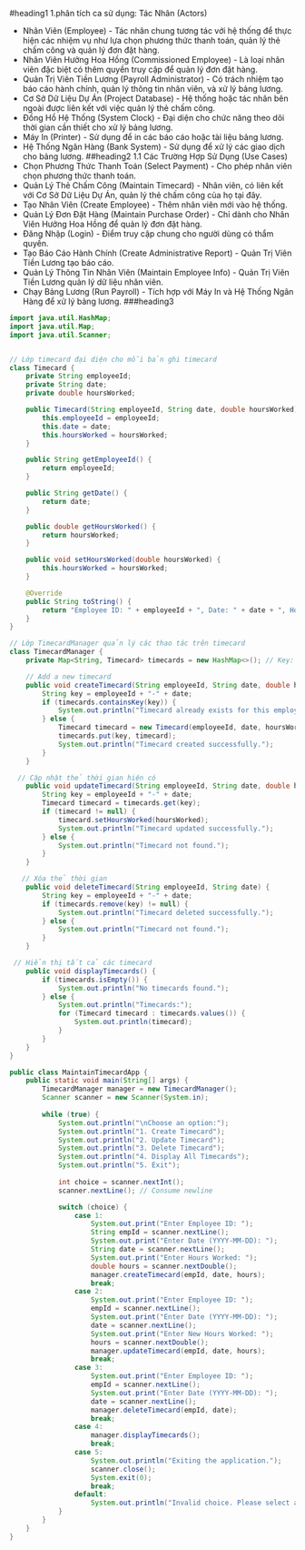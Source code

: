 #heading1
1.phân tích ca sử dụng:
Tác Nhân (Actors)
- Nhân Viên (Employee) - Tác nhân chung tương tác với hệ thống để thực hiện các nhiệm vụ như lựa chọn phương thức thanh toán, quản lý thẻ chấm công và quản lý đơn đặt hàng.
- Nhân Viên Hưởng Hoa Hồng (Commissioned Employee) - Là loại nhân viên đặc biệt có thêm quyền truy cập để quản lý đơn đặt hàng.
- Quản Trị Viên Tiền Lương (Payroll Administrator) - Có trách nhiệm tạo báo cáo hành chính, quản lý thông tin nhân viên, và xử lý bảng lương.
- Cơ Sở Dữ Liệu Dự Án (Project Database) - Hệ thống hoặc tác nhân bên ngoài được liên kết với việc quản lý thẻ chấm công.
- Đồng Hồ Hệ Thống (System Clock) - Đại diện cho chức năng theo dõi thời gian cần thiết cho xử lý bảng lương.
- Máy In (Printer) - Sử dụng để in các báo cáo hoặc tài liệu bảng lương.
- Hệ Thống Ngân Hàng (Bank System) - Sử dụng để xử lý các giao dịch cho bảng lương.
##heading2
1.1 Các Trường Hợp Sử Dụng (Use Cases)
- Chọn Phương Thức Thanh Toán (Select Payment) - Cho phép nhân viên chọn phương thức thanh toán.
- Quản Lý Thẻ Chấm Công (Maintain Timecard) - Nhân viên, có liên kết với Cơ Sở Dữ Liệu Dự Án, quản lý thẻ chấm công của họ tại đây.
- Tạo Nhân Viên (Create Employee) - Thêm nhân viên mới vào hệ thống.
- Quản Lý Đơn Đặt Hàng (Maintain Purchase Order) - Chỉ dành cho Nhân Viên Hưởng Hoa Hồng để quản lý đơn đặt hàng.
- Đăng Nhập (Login) - Điểm truy cập chung cho người dùng có thẩm quyền.
- Tạo Báo Cáo Hành Chính (Create Administrative Report) - Quản Trị Viên Tiền Lương tạo báo cáo.
- Quản Lý Thông Tin Nhân Viên (Maintain Employee Info) - Quản Trị Viên Tiền Lương quản lý dữ liệu nhân viên.
- Chạy Bảng Lương (Run Payroll) - Tích hợp với Máy In và Hệ Thống Ngân Hàng để xử lý bảng lương.
  ###heading3
```java
import java.util.HashMap;
import java.util.Map;
import java.util.Scanner;


// Lớp timecard đại diện cho mỗi bản ghi timecard
class Timecard {
    private String employeeId;
    private String date;
    private double hoursWorked;

    public Timecard(String employeeId, String date, double hoursWorked) {
        this.employeeId = employeeId;
        this.date = date;
        this.hoursWorked = hoursWorked;
    }

    public String getEmployeeId() {
        return employeeId;
    }

    public String getDate() {
        return date;
    }

    public double getHoursWorked() {
        return hoursWorked;
    }

    public void setHoursWorked(double hoursWorked) {
        this.hoursWorked = hoursWorked;
    }

    @Override
    public String toString() {
        return "Employee ID: " + employeeId + ", Date: " + date + ", Hours Worked: " + hoursWorked;
    }
}

// Lớp TimecardManager quản lý các thao tác trên timecard
class TimecardManager {
    private Map<String, Timecard> timecards = new HashMap<>(); // Key: employeeId + date

    // Add a new timecard
    public void createTimecard(String employeeId, String date, double hoursWorked) {
        String key = employeeId + "-" + date;
        if (timecards.containsKey(key)) {
            System.out.println("Timecard already exists for this employee on this date.");
        } else {
            Timecard timecard = new Timecard(employeeId, date, hoursWorked);
            timecards.put(key, timecard);
            System.out.println("Timecard created successfully.");
        }
    }

  // Cập nhật thẻ thời gian hiện có
    public void updateTimecard(String employeeId, String date, double hoursWorked) {
        String key = employeeId + "-" + date;
        Timecard timecard = timecards.get(key);
        if (timecard != null) {
            timecard.setHoursWorked(hoursWorked);
            System.out.println("Timecard updated successfully.");
        } else {
            System.out.println("Timecard not found.");
        }
    }

   // Xóa thẻ thời gian
    public void deleteTimecard(String employeeId, String date) {
        String key = employeeId + "-" + date;
        if (timecards.remove(key) != null) {
            System.out.println("Timecard deleted successfully.");
        } else {
            System.out.println("Timecard not found.");
        }
    }

 // Hiển thị tất cả các timecard
    public void displayTimecards() {
        if (timecards.isEmpty()) {
            System.out.println("No timecards found.");
        } else {
            System.out.println("Timecards:");
            for (Timecard timecard : timecards.values()) {
                System.out.println(timecard);
            }
        }
    }
}

public class MaintainTimecardApp {
    public static void main(String[] args) {
        TimecardManager manager = new TimecardManager();
        Scanner scanner = new Scanner(System.in);
        
        while (true) {
            System.out.println("\nChoose an option:");
            System.out.println("1. Create Timecard");
            System.out.println("2. Update Timecard");
            System.out.println("3. Delete Timecard");
            System.out.println("4. Display All Timecards");
            System.out.println("5. Exit");
            
            int choice = scanner.nextInt();
            scanner.nextLine(); // Consume newline

            switch (choice) {
                case 1:
                    System.out.print("Enter Employee ID: ");
                    String empId = scanner.nextLine();
                    System.out.print("Enter Date (YYYY-MM-DD): ");
                    String date = scanner.nextLine();
                    System.out.print("Enter Hours Worked: ");
                    double hours = scanner.nextDouble();
                    manager.createTimecard(empId, date, hours);
                    break;
                case 2:
                    System.out.print("Enter Employee ID: ");
                    empId = scanner.nextLine();
                    System.out.print("Enter Date (YYYY-MM-DD): ");
                    date = scanner.nextLine();
                    System.out.print("Enter New Hours Worked: ");
                    hours = scanner.nextDouble();
                    manager.updateTimecard(empId, date, hours);
                    break;
                case 3:
                    System.out.print("Enter Employee ID: ");
                    empId = scanner.nextLine();
                    System.out.print("Enter Date (YYYY-MM-DD): ");
                    date = scanner.nextLine();
                    manager.deleteTimecard(empId, date);
                    break;
                case 4:
                    manager.displayTimecards();
                    break;
                case 5:
                    System.out.println("Exiting the application.");
                    scanner.close();
                    System.exit(0);
                    break;
                default:
                    System.out.println("Invalid choice. Please select again.");
            }
        }
    }
}



```
